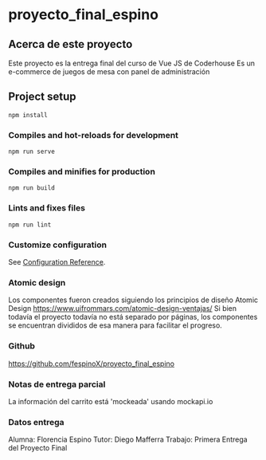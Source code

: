# proyecto_final_espino

## Acerca de este proyecto
Este proyecto es la entrega final del curso de Vue JS de Coderhouse
Es un e-commerce de juegos de mesa con panel de administración

## Project setup
```
npm install
```

### Compiles and hot-reloads for development
```
npm run serve
```

### Compiles and minifies for production
```
npm run build
```

### Lints and fixes files
```
npm run lint
```

### Customize configuration
See [Configuration Reference](https://cli.vuejs.org/config/).

### Atomic design
Los componentes fueron creados siguiendo los principios de diseño Atomic Design
https://www.uifrommars.com/atomic-design-ventajas/
Si bien todavía el proyecto todavía no está separado por páginas, los componentes se encuentran divididos de esa manera para facilitar el progreso.


### Github
https://github.com/fespinoX/proyecto_final_espino

### Notas de entrega parcial

La información del carrito está 'mockeada' usando mockapi.io


### Datos entrega
Alumna: Florencia Espino
Tutor: Diego Mafferra
Trabajo: Primera Entrega del Proyecto Final